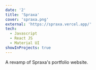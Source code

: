 ```yaml
---
date: '2'
title: 'Spraxa'
cover: 'spraxa.png'
external: 'https://spraxa.vercel.app/'
tech:
  - Javascript
  - React JS
  - Material UI
showInProjects: true
---
```


A revamp of Spraxa's portfolio website.
